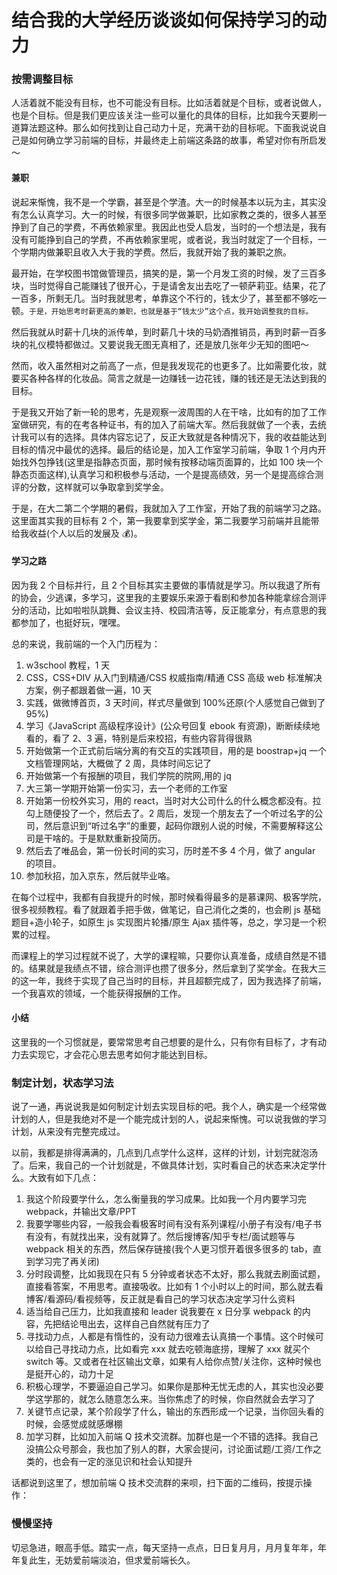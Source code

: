 # 结合我的大学经历谈谈如何保持学习的动力

### 按需调整目标

人活着就不能没有目标，也不可能没有目标。比如活着就是个目标，或者说做人，也是个目标。但是我们更应该关注一些可以量化的具体的目标，比如我今天要刷一道算法题这种。那么如何找到让自己动力十足，充满干劲的目标呢。下面我说说自己是如何确立学习前端的目标，并最终走上前端这条路的故事，希望对你有所启发～

#### 兼职

说起来惭愧，我不是一个学霸，甚至是个学渣。大一的时候基本以玩为主，其实没有怎么认真学习。大一的时候，有很多同学做兼职，比如家教之类的，很多人甚至挣到了自己的学费，不再依赖家里。我因此也受人启发，当时的一个想法是，我有没有可能挣到自己的学费，不再依赖家里呢，或者说，我当时就定了一个目标，一个学期内做兼职且收入大于我的学费。然后，我就开始了我的兼职之旅。

最开始，在学校图书馆做管理员，搞笑的是，第一个月发工资的时候，发了三百多块，当时觉得自己能赚钱了很开心，于是请舍友出去吃了一顿萨莉亚。结果，花了一百多，所剩无几。当时我就思考，单靠这个不行的，钱太少了，甚至都不够吃一顿。`于是，开始思考时薪更高的兼职，也就是基于“钱太少”这个点，我开始调整我的目标。`

然后我就从时薪十几块的派传单，到时薪几十块的马奶酒推销员，再到时薪一百多块的礼仪模特都做过。又要说我无图无真相了，还是放几张年少无知的图吧～

然而，收入虽然相对之前高了一点，但是我发现花的也更多了。比如需要化妆，就要买各种各样的化妆品。简言之就是一边赚钱一边花钱，赚的钱还是无法达到我的目标。

于是我又开始了新一轮的思考，先是观察一波周围的人在干啥，比如有的加了工作室做研究，有的在考各种证书，有的加入了前端大军。然后我就做了一个表，去统计我可以有的选择。具体内容忘记了，反正大致就是各种情况下，我的收益能达到目标的情况中最优的选择。最后的结论是，加入工作室学习前端，争取 1 个月内开始找外包挣钱(这里是指静态页面，那时候有按移动端页面算的，比如 100 块一个静态页面这样),认真学习和积极参与活动，一个是提高绩效，另一个是提高综合测评的分数，这样就可以争取拿到奖学金。

于是，在大二第二个学期的暑假，我就加入了工作室，开始了我的前端学习之路。这里面其实我的目标有 2 个，第一我要拿到奖学金，第二我要学习前端并且能带给我收益(个人以后的发展及 💰)。

#### 学习之路

因为我 2 个目标并行，且 2 个目标其实主要做的事情就是学习。所以我退了所有的协会，少逃课，多学习，这里我的主要娱乐来源于看剧和参加各种能拿综合测评分的活动，比如啦啦队跳舞、会议主持、校园清洁等，反正能拿分，有点意思的我都参加了，也挺好玩，嘿嘿。

总的来说，我前端的一个入门历程为：

1. w3school 教程，1 天
2. CSS，CSS+DIV 从入门到精通/CSS 权威指南/精通 CSS 高级 web 标准解决方案，例子都跟着做一遍，10 天
3. 实践，做微博首页，3 天时间，样式尽量做到 100%还原(个人感觉自己做到了 95%)
4. 学习《JavaScript 高级程序设计》(公众号回复 ebook 有资源)，断断续续地看的，看了 2、3 遍，特别是后来校招，有些内容背得很熟
5. 开始做第一个正式前后端分离的有交互的实践项目，用的是 boostrap+jq 一个文档管理网站，大概做了 2 周，具体时间忘记了
6. 开始做第一个有报酬的项目，我们学院的院网,用的 jq
7. 大三第一学期开始第一份实习，去一个老师的工作室
8. 开始第一份校外实习，用的 react，当时对大公司什么的什么概念都没有。拉勾上随便投了一个，然后去了。2 周后，发现一个朋友去了一个听过名字的公司，然后意识到“听过名字”的重要，起码你跟别人说的时候，不需要解释这公司是干啥的。于是默默重新投简历。
9. 然后去了唯品会，第一份长时间的实习，历时差不多 4 个月，做了 angular 的项目。
10. 参加秋招，加入京东，然后就毕业咯。

在每个过程中，我都有自我提升的时候，那时候看得最多的是慕课网、极客学院，很多视频教程。看了就跟着手把手做，做笔记，自己消化之类的，也会刷 js 基础题目+造小轮子，如原生 js 实现图片轮播/原生 Ajax 插件等，总之，学习是一个积累的过程。

而课程上的学习过程就不说了，大学的课程嘛，只要你认真准备，成绩自然是不错的。结果就是我绩点不错，综合测评也攒了很多分，然后拿到了奖学金。在我大三的这一年，我终于实现了自己当时的目标，并且超额完成了，因为我选择了前端，一个我喜欢的领域，一个能获得报酬的工作。

#### 小结

这里我的一个习惯就是，要常常思考自己想要的是什么，只有你有目标了，才有动力去实现它，才会花心思去思考如何才能达到目标。

### 制定计划，状态学习法

说了一通，再说说我是如何制定计划去实现目标的吧。我个人，确实是一个经常做计划的人，但是我绝对不是一个能完成计划的人，说起来惭愧。可以说我做的学习计划，从来没有完整完成过。

以前，我都是排得满满的，几点到几点学什么这样，这样的计划，计划完就泡汤了。后来，我自己的一个计划就是，不做具体计划，实时看自己的状态来决定学什么。大致有如下几点：

1. 我这个阶段要学什么，怎么衡量我的学习成果。比如我一个月内要学习完 webpack，并输出文章/PPT
2. 我要学哪些内容，一般我会看极客时间有没有系列课程/小册子有没有/电子书有没有，有就找出来，没有就算了。然后搜博客/知乎专栏/面试题等与 webpack 相关的东西，然后保存链接(我个人更习惯开着很多很多的 tab，直到学习完了再关闭)
3. 分时段调整，比如我现在只有 5 分钟或者状态不太好，那么我就去刷面试题，直接看答案，不用思考。直接吸收。比如有 1 个小时以上的时间，那么就去看博客/看源码/看视频等，反正就是看自己的学习状态决定学习什么资料
4. 适当给自己压力，比如我直接和 leader 说我要在 x 日分享 webpack 的内容，先把结论甩出去，这样自己自然就有压力了
5. 寻找动力点，人都是有惰性的，没有动力很难去认真搞一个事情。这个时候可以给自己寻找动力点，比如看完 xxx 就去吃顿海底捞，理解了 xxx 就买个 switch 等。又或者在社区输出文章，如果有人给你点赞/关注你，这种时候也是挺开心的，动力十足
6. 积极心理学，不要逼迫自己学习。如果你是那种无忧无虑的人，其实也没必要学这学那的，就怎么随意怎么来。当你焦虑了的时候，你自然就会去学习了
7. 关键节点记录，某个阶段学了什么，输出的东西形成一个记录，当你回头看的时候，会感觉成就感爆棚
8. 加学习群，比如加入前端 Q 技术交流群。加群也是一个不错的选择。我自己没搞公众号那会，我也加了别人的群，大家会提问，讨论面试题/工资/工作之类的，也会有一定的涨见识和社会认知提升

话都说到这里了，想加前端 Q 技术交流群的来呗，扫下面的二维码，按提示操作：

### 慢慢坚持

切忌急进，眼高手低。踏实一点，每天坚持一点点，日日复月月，月月复年年，年年复此生，无妨爱前端淡泊，但求爱前端长久。
